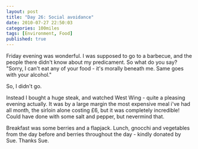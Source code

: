 ```yaml
---
layout: post
title: "Day 26: Social avoidance"
date: 2010-07-27 22:50:03
categories: 100miles
tags: [Environment, Food]
published: true
---
```


Friday evening was wonderful. I was supposed to go to a barbecue, and the people there didn't know about my predicament. So what do you say? "Sorry, I can't eat any of your food - it's morally beneath me. Same goes with your alcohol."

<!--more-->

So, I didn't go.

Instead I bought a huge steak, and watched West Wing - quite a pleasing evening actually. It was by a large margin the most expensive meal i've had all month, the sirloin alone costing £6, but it was completely incredible! Could have done with some salt and pepper, but nevermind that.

Breakfast was some berries and a flapjack. Lunch, gnocchi and vegetables from the day before and berries throughout the day - kindly donated by Sue. Thanks Sue.
